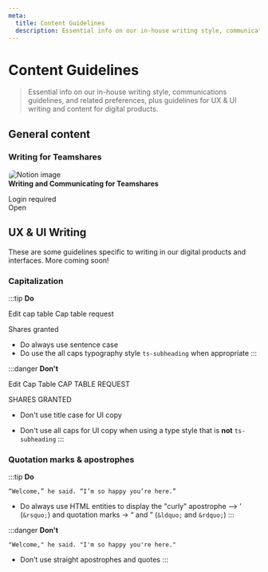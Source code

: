 ```yaml
---
meta:
  title: Content Guidelines
  description: Essential info on our in-house writing style, communications guidelines, and related preferences, plus guidelines for UX & UI writing and content for digital products.
---
```


# Content Guidelines

> Essential info on our in-house writing style, communications guidelines, and related preferences, plus guidelines for UX & UI writing and content for digital products.

## General content

### Writing for Teamshares

  <div class="grid-cards-2-col">
  <sl-card>
    <img
    slot="image"
    src="/assets/teamshares/images/notion-links.svg"
    alt="Notion image"
    style="margin: 1px; border-radius: 8px 8px 0 0;"
    />
    <h4 style="margin: 0; display: flex; align-items: flex-start;">Writing and Communicating for Teamshares<sl-icon library="fa" name="lock" style="margin-left: .5em; color: #2e333c;"></sl-icon></h4>
      <p class="ts-body-2 ts-text-subdued" style="margin-bottom: 0;">Login required</p>
    <div slot="footer">
      <sl-button
        variant="text"
        href="https://www.notion.so/teamshares/Writing-and-Communicating-for-Teamshares-599d6c1c65474306aee5b69d0734d8ec?pvs=4"
        target="_blank">
          Open
          <sl-icon slot="suffix" library="fa" name="arrow-up-right-from-square"></sl-icon>
      </sl-button>
    </div>
  </sl-card>
  </div>

## UX & UI Writing

  <p>These are some guidelines specific to writing in our digital products and interfaces. More coming soon!</p>
  <h3>Capitalization</h3>
  <div id="guidelines-content">

:::tip
**Do**

  <div class="well do">
    <sl-button variant="primary">Edit cap table</sl-button>
    <sl-tag variant="purple">Cap table request</sl-tag>
    <p class="ts-subheading">Shares granted</p>
  </div>

- Do always use sentence case
- Do use the all caps typography style `ts-subheading` when appropriate
  :::

:::danger
**Don't**

  <div class="well do-not">
    <sl-button variant="primary">Edit Cap Table</sl-button>
    <sl-tag variant="purple">CAP TABLE REQUEST</sl-tag>
    <p class="ts-body-3">SHARES GRANTED</p>
  </div>

- Don't use title case for UI copy
- Don't use all caps for UI copy when using a type style that is **not** `ts-subheading`
  :::

  </div>

  <h3>Quotation marks & apostrophes</h3>
  <div id="guidelines-content">

:::tip
**Do**

  <div class="well do">
    <p class="ts-body-large"><code>&ldquo;Welcome,&rdquo; he said. &ldquo;I&rsquo;m so happy you&rsquo;re here.&rdquo;</code></p>
  </div>

- Do always use HTML entities to display the "curly" apostrophe —> &rsquo; (`&rsquo;`) and quotation marks -> &ldquo; and &rdquo; (`&ldquo;` and `&rdquo;`)
  :::

:::danger
**Don't**

  <div class="well do-not">
    <p class="ts-body-large"><code>"Welcome," he said. "I'm so happy you're here."</code></p>
  </div>

- Don’t use straight apostrophes and quotes
  :::

  </div>
